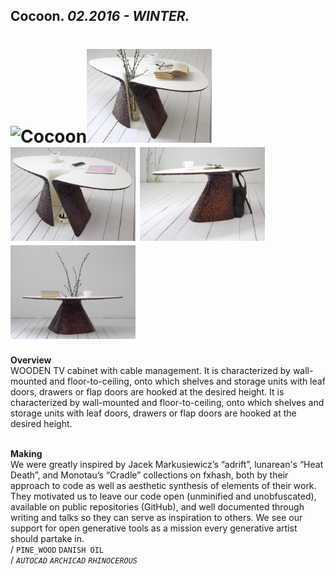 
## Cocoon. _02.2016 - WINTER._  
# ![Cocoon](None)<a href="https://ewwgene.github.io/projects/Cocoon/001.jpg"><img src="/projects/Cocoon/001.jpg" height="150"></a> <a href="https://ewwgene.github.io/projects/Cocoon/002.jpg"><img src="/projects/Cocoon/002.jpg" height="150"></a> <a href="https://ewwgene.github.io/projects/Cocoon/003.jpg"><img src="/projects/Cocoon/003.jpg" height="150"></a> <a href="https://ewwgene.github.io/projects/Cocoon/999.jpg"><img src="/projects/Cocoon/999.jpg" height="150"></a>   
**Overview**  
WOODEN TV cabinet with cable management. It is characterized by wall-mounted and floor-to-ceiling, onto which shelves and storage units with leaf doors, drawers or flap doors are hooked at the desired height. It is characterized by wall-mounted and floor-to-ceiling, onto which shelves and storage units with leaf doors, drawers or flap doors are hooked at the desired height.  
<br>
  
**Making**  
We were greatly inspired by Jacek Markusiewicz’s “adrift”, lunarean's “Heat Death”, and Monotau’s “Cradle” collections on fxhash, both by their approach to code as well as aesthetic synthesis of elements of their work. They motivated us to leave our code open (unminified and unobfuscated), available on public repositories (GitHub), and well documented through writing and talks so they can serve as inspiration to others. We see our support for open generative tools as a mission every generative artist should partake in.  
/
`PINE_WOOD` `DANISH OIL`   
/
_`AUTOCAD`_ _`ARCHICAD`_ _`RHINOCEROUS`_   
<br>

